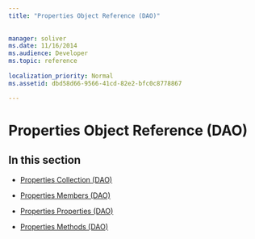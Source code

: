 ```yaml
---
title: "Properties Object Reference (DAO)"
 
 
manager: soliver
ms.date: 11/16/2014
ms.audience: Developer
ms.topic: reference
  
localization_priority: Normal
ms.assetid: dbd58d66-9566-41cd-82e2-bfc0c8778867

---
```


# Properties Object Reference (DAO)

## In this section

- [Properties Collection (DAO)](properties-collection-dao.md)
    
- [Properties Members (DAO)](properties-members-dao.md)
    
- [Properties Properties (DAO)](properties-properties-dao.md)
    
- [Properties Methods (DAO)](properties-methods-dao.md)
    

